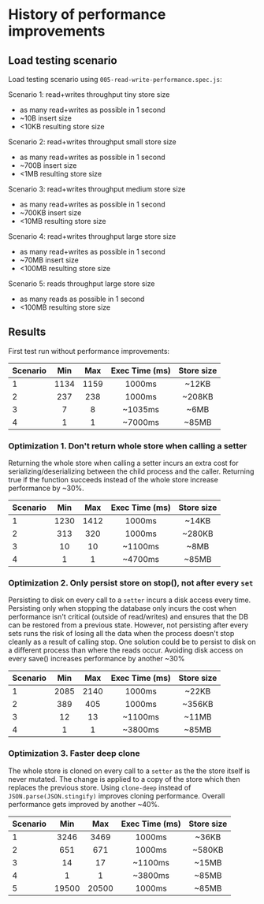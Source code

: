 # History of performance improvements

## Load testing scenario

Load testing scenario using ```005-read-write-performance.spec.js```:

Scenario 1: read+writes throughput tiny store size
* as many read+writes as possible in 1 second
* ~10B insert size
* <10KB resulting store size

Scenario 2: read+writes throughput small store size
* as many read+writes as possible in 1 second
* ~700B insert size
* <1MB resulting store size

Scenario 3: read+writes throughput medium store size
* as many read+writes as possible in 1 second
* ~700KB insert size
* <10MB resulting store size

Scenario 4: read+writes throughput large store size
* as many read+writes as possible in 1 second
* ~70MB insert size
* <100MB resulting store size

Scenario 5: reads throughput large store size
* as many reads as possible in 1 second
* <100MB resulting store size

## Results

First test run without performance improvements:

| Scenario | Min | Max   | Exec Time (ms) | Store size |
| :------- | :-: | :---: | :------------: | :--------: |
| 1 | 1134 | 1159 | 1000ms | ~12KB |
| 2 | 237 | 238 | 1000ms | ~208KB |
| 3 | 7 | 8 | ~1035ms | ~6MB |
| 4 | 1 | 1 | ~7000ms | ~85MB |

### Optimization 1. Don't return whole store when calling a setter

Returning the whole store when calling a setter incurs an extra cost for serializing/deserializing between the child process and the caller.
Returning true if the function succeeds instead of the whole store increase performance by ~30%.

| Scenario | Min | Max   | Exec Time (ms) | Store size |
| :------- | :-: | :---: | :------------: | :--------: |
1 | 1230 | 1412 | 1000ms | ~14KB |
2 | 313 | 320 | 1000ms | ~280KB |
3 | 10 | 10 | ~1100ms | ~8MB |
4 | 1 | 1 | ~4700ms | ~85MB |

### Optimization 2. Only persist store on stop(), not after every ```set```

Persisting to disk on every call to a ```setter``` incurs a disk access every time. Persisting only when stopping the database only incurs the cost when performance isn't critical (outside of read/writes) and ensures that the DB can be restored
from a previous state. However, not persisting after every sets runs the risk of losing all the data when the process doesn't stop cleanly as a result of calling stop.
One solution could be to persist to disk on a different process than where the reads occur.
Avoiding disk access on every save() increases performance by another ~30%

| Scenario | Min | Max   | Exec Time (ms) | Store size |
| :------- | :-: | :---: | :------------: | :--------: |
1 | 2085 | 2140 | 1000ms | ~22KB |
2 | 389 | 405 | 1000ms | ~356KB |
3 | 12 | 13 | ~1100ms | ~11MB |
4 | 1 | 1 | ~3800ms | ~85MB |

### Optimization 3. Faster deep clone

The whole store is cloned on every call to a ```setter``` as the the store itself is never mutated. The change is applied to a copy of the store which then replaces the previous store. 
Using ```clone-deep``` instead of ```JSON.parse(JSON.stingify)``` improves cloning performance.
Overall performance gets improved by another ~40%.

| Scenario | Min | Max   | Exec Time (ms) | Store size |
| :------- | :-: | :---: | :------------: | :--------: |
1 | 3246 | 3469 | 1000ms | ~36KB |
2 | 651 | 671 | 1000ms | ~580KB |
3 | 14 | 17 | ~1100ms | ~15MB |
4 | 1 | 1 | ~3800ms | ~85MB |
5 | 19500 | 20500 | 1000ms | ~85MB |



